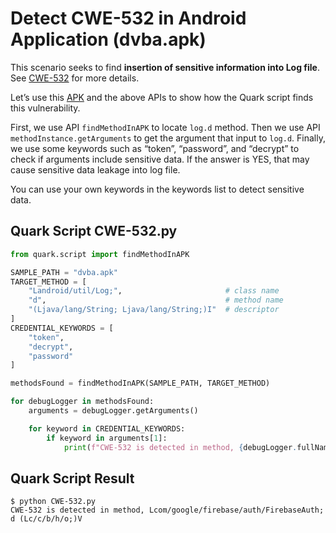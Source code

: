 # Detect CWE-532 in Android Application (dvba.apk)

This scenario seeks to find **insertion of sensitive information into Log file**. See [CWE-532](https://cwe.mitre.org/data/definitions/532.html) for more details.

Let’s use this [APK](https://github.com/rewanthtammana/Damn-Vulnerable-Bank) and the above APIs to show how the Quark script finds this vulnerability.

First, we use API `findMethodInAPK` to locate `log.d` method. Then we use API `methodInstance.getArguments` to get the argument that input to `log.d`. Finally, we use some keywords such as “token”, “password”, and “decrypt” to check if arguments include sensitive data. If the answer is YES, that may cause sensitive data leakage into log file.

You can use your own keywords in the keywords list to detect sensitive data.
## Quark Script CWE-532.py
```python
from quark.script import findMethodInAPK

SAMPLE_PATH = "dvba.apk"
TARGET_METHOD = [
    "Landroid/util/Log;",                       # class name
    "d",                                        # method name
    "(Ljava/lang/String; Ljava/lang/String;)I"  # descriptor
]
CREDENTIAL_KEYWORDS = [
    "token",
    "decrypt",
    "password"
]

methodsFound = findMethodInAPK(SAMPLE_PATH, TARGET_METHOD)

for debugLogger in methodsFound:
    arguments = debugLogger.getArguments()

    for keyword in CREDENTIAL_KEYWORDS:
        if keyword in arguments[1]:
            print(f"CWE-532 is detected in method, {debugLogger.fullName}")
```
## Quark Script Result
```
$ python CWE-532.py
CWE-532 is detected in method, Lcom/google/firebase/auth/FirebaseAuth; d (Lc/c/b/h/o;)V
```
